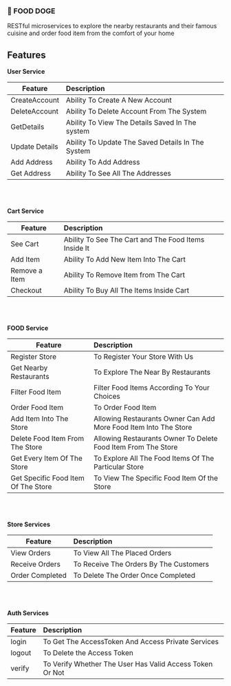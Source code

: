 ### :pizza: FOOD DOGE 

RESTful microservices to explore the nearby restaurants and their famous cuisine and order food item from the comfort of your home


## Features

<b>User Service</b>

| Feature  | Description  |
|----------|:-------------|
| CreateAccount | Ability To Create A New Account |
| DeleteAccount | Ability To Delete Account From The System |
| GetDetails | Ability To View The Details Saved In The system |
| Update Details | Ability To Update The Saved Details In The System |
| Add Address | Ability To Add Address |
| Get Address | Ability To See All The  Addresses |

<br></br>

<b>Cart Service</b>

| Feature  | Description  |
|----------|:-------------|
| See Cart | Ability To See The Cart and The Food Items Inside It |
| Add Item | Ability To Add New Item Into The Cart |
| Remove a Item | Ability To Remove Item from The Cart |
| Checkout | Ability To Buy All The Items Inside Cart |

<br></br>


<b>FOOD Service</b>

| Feature  | Description  |
|----------|:-------------|
| Register Store | To Register Your Store With Us |
| Get Nearby Restaurants | To Explore The Near By Restaurants  |
| Filter Food Item | Filter Food Items According To Your Choices |
| Order Food Item | To Order Food Item  |
| Add Item Into The Store | Allowing Restaurants Owner Can Add More Food Item Into The Store |
| Delete Food Item From The Store | Allowing Restaurants Owner To Delete Food Item From The Store |
| Get Every Item Of The Store | To Explore All The Food Items Of The Particular Store |
| Get Specific Food Item Of The Store | To View The Specific Food Item Of the Store|

<br></br>

<b>Store Services</b>

| Feature  | Description  |
|----------|:-------------|
| View Orders| To View All The Placed Orders |
| Receive Orders | To Receive The Orders By The Customers |
| Order Completed | To Delete The Order Once Completed  |


<br></br>


<b>Auth Services</b>

| Feature  | Description  |
|----------|:-------------|
| login | To Get The AccessToken And Access Private Services |
| logout | To Delete the Access Token |
| verify | To Verify Whether The User Has Valid Access Token Or Not  |


<br></br>